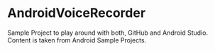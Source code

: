 # AndroidVoiceRecorder
Sample Project to play around with both, GitHub and Android Studio.
Content is taken from Android Sample Projects.
